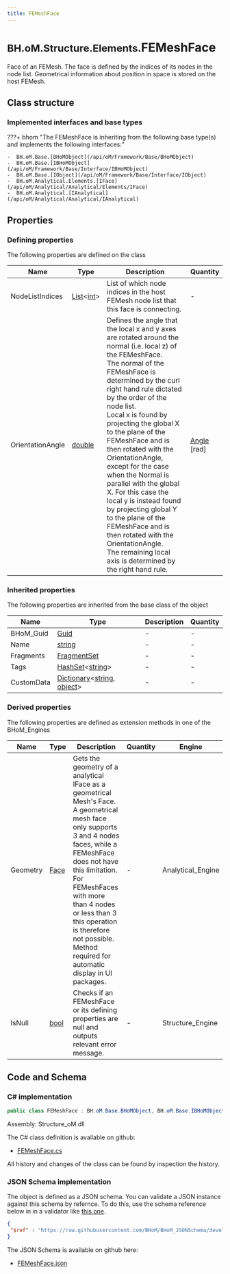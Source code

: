 ```yaml
---
title: FEMeshFace
---
```


# <small>BH.oM.Structure.Elements.</small>**FEMeshFace**

Face of an FEMesh. The face is defined by the indices of its nodes in the node list. Geometrical information about position in space is stored on the host FEMesh.

## Class structure

### Implemented interfaces and base types

???+ bhom "The FEMeshFace is inheriting from the following base type(s) and implements the following interfaces:"

    -  BH.oM.Base.[BHoMObject](/api/oM/Framework/Base/BHoMObject)
    -  BH.oM.Base.[IBHoMObject](/api/oM/Framework/Base/Interface/IBHoMObject)
    -  BH.oM.Base.[IObject](/api/oM/Framework/Base/Interface/IObject)
    -  BH.oM.Analytical.Elements.[IFace](/api/oM/Analytical/Analytical/Elements/IFace)
    -  BH.oM.Analytical.[IAnalytical](/api/oM/Analytical/Analytical/IAnalytical)


## Properties



### Defining properties

The following properties are defined on the class

| Name             | Type             | Description      | Quantity         |
|------------------|------------------|------------------|------------------|
| NodeListIndices | [List](https://learn.microsoft.com/en-us/dotnet/api/System.Collections.Generic.List-1?view=netstandard-2.0)&lt;[int](https://learn.microsoft.com/en-us/dotnet/api/System.Int32?view=netstandard-2.0)&gt; | List of which node indices in the host FEMesh node list that this face is connecting. | - |
| OrientationAngle | [double](https://learn.microsoft.com/en-us/dotnet/api/System.Double?view=netstandard-2.0) | Defines the angle that the local x and y axes are rotated around the normal (i.e. local z) of the FEMeshFace.<br>The normal of the FEMeshFace is determined by the curl right hand rule dictated by the order of the node list.<br>Local x is found by projecting the global X to the plane of the FEMeshFace and is then rotated with the OrientationAngle, except for the case when the Normal is parallel with the global X. For this case the local y is instead found by projecting global Y to the plane of the FEMeshFace and is then rotated with the OrientationAngle.<br>The remaining local axis is determined by the right hand rule. | [Angle](/api/oM/Dimensional/Quantities/Attributes/Angle) [rad] |


### Inherited properties
The following properties are inherited from the base class of the object

| Name             | Type             | Description      | Quantity         |
|------------------|------------------|------------------|------------------|
| BHoM_Guid | [Guid](https://learn.microsoft.com/en-us/dotnet/api/System.Guid?view=netstandard-2.0) | - | - |
| Name | [string](https://learn.microsoft.com/en-us/dotnet/api/System.String?view=netstandard-2.0) | - | - |
| Fragments | [FragmentSet](/api/oM/Framework/Base/FragmentSet) | - | - |
| Tags | [HashSet](https://learn.microsoft.com/en-us/dotnet/api/System.Collections.Generic.HashSet-1?view=netstandard-2.0)&lt;[string](https://learn.microsoft.com/en-us/dotnet/api/System.String?view=netstandard-2.0)&gt; | - | - |
| CustomData | [Dictionary](https://learn.microsoft.com/en-us/dotnet/api/System.Collections.Generic.Dictionary-2?view=netstandard-2.0)&lt;[string](https://learn.microsoft.com/en-us/dotnet/api/System.String?view=netstandard-2.0), [object](https://learn.microsoft.com/en-us/dotnet/api/System.Object?view=netstandard-2.0)&gt; | - | - |


### Derived properties

The following properties are defined as extension methods in one of the BHoM_Engines

| Name             | Type             | Description      | Quantity         | Engine           |
|------------------|------------------|------------------|------------------|------------------|
| Geometry | [Face](/api/oM/Dimensional/Geometry/Mesh/Face) | Gets the geometry of a analytical IFace as a geometrical Mesh's Face. A geometrical mesh face only supports 3 and 4 nodes faces, while a FEMeshFace does not have this limitation. For FEMeshFaces with more than 4 nodes or less than 3 this operation is therefore not possible. Method required for automatic display in UI packages. | - | Analytical_Engine |
| IsNull | [bool](https://learn.microsoft.com/en-us/dotnet/api/System.Boolean?view=netstandard-2.0) | Checks if an FEMeshFace or its defining properties are null and outputs relevant error message. | - | Structure_Engine |


## Code and Schema

### C# implementation

``` C# title="C#"
public class FEMeshFace : BH.oM.Base.BHoMObject, BH.oM.Base.IBHoMObject, BH.oM.Base.IObject, BH.oM.Analytical.Elements.IFace, BH.oM.Analytical.IAnalytical
```

Assembly: Structure_oM.dll

The C# class definition is available on github:

- [FEMeshFace.cs](https://github.com/BHoM/BHoM/blob/develop/Structure_oM/Elements\FEMeshFace.cs)

All history and changes of the class can be found by inspection the history.
### JSON Schema implementation

The object is defined as a JSON schema. You can validate a JSON instance against this schema by refernce. To do this, use the schema reference below in in a validator like [this one](https://www.jsonschemavalidator.net/).

``` json title="JSON Schema"
{
 "$ref" : "https://raw.githubusercontent.com/BHoM/BHoM_JSONSchema/develop/Structure_oM/Elements/FEMeshFace.json"
}
```

The JSON Schema is available on github here:

- [FEMeshFace.json](https://github.com/BHoM/BHoM_JSONSchema/blob/develop/Structure_oM/Elements/FEMeshFace.json)
